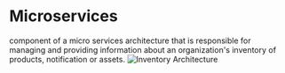 # Microservices
component of a micro services architecture that is responsible for managing and providing information about an organization's inventory of products, notification or assets.
![Inventory Architecture](https://github.com/Gmatieso/Microservices/assets/55885416/1f90e8d9-96c9-4335-9f19-d29bb6e0ae8e)
